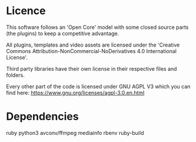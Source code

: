 # Licence

This software follows an 'Open Core' model with some closed source parts (the plugins) to keep a competitive advantage.

All plugins, templates and video assets are licensed under the 'Creative Commons Attribution-NonCommercial-NoDerivatives 4.0 International License'.

Third party libraries have their own license in their respective files and folders.

Every other part of the code is licensed under GNU AGPL V3 which you can find here: https://www.gnu.org/licenses/agpl-3.0.en.html

# Dependencies

ruby
python3
avconv/ffmpeg
mediainfo
rbenv ruby-build